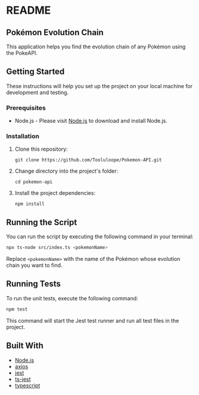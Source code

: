 # README

## Pokémon Evolution Chain

This application helps you find the evolution chain of any Pokémon using the PokeAPI.

## Getting Started

These instructions will help you set up the project on your local machine for development and testing.

### Prerequisites

- Node.js - Please visit [Node.js](https://nodejs.org/) to download and install Node.js.

### Installation

1. Clone this repository:
   ```
   git clone https://github.com/Tooluloope/Pokemon-API.git
   ```
2. Change directory into the project's folder:
   ```
   cd pokemon-api
   ```
3. Install the project dependencies:
   ```
   npm install
   ```

## Running the Script

You can run the script by executing the following command in your terminal:

```bash
npx ts-node src/index.ts <pokemonName>
```

Replace `<pokemonName>` with the name of the Pokémon whose evolution chain you want to find.

## Running Tests

To run the unit tests, execute the following command:

```bash
npm test
```

This command will start the Jest test runner and run all test files in the project.

## Built With

- [Node.js](https://nodejs.org/)
- [axios](https://github.com/axios/axios)
- [jest](https://jestjs.io/)
- [ts-jest](https://kulshekhar.github.io/ts-jest)
- [typescript](https://www.typescriptlang.org/)
